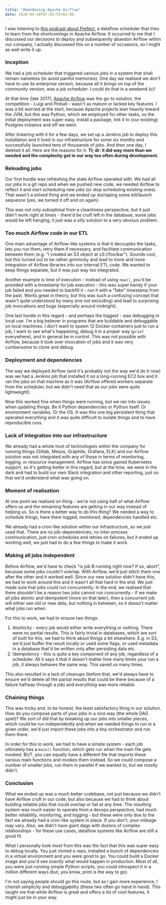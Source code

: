 ```yaml
---
title: "Abandoning Apache Airflow"
date: 2020-04-30T07:03:53+02:00
---
```


I was listening to [this podcast about Prefect](https://softwareengineeringdaily.com/2020/04/29/prefect-dataflow-scheduler-with-jeremiah-lowin/), a dataflow scheduler that tries to learn from the shortcomings in Apache Airflow. It occurred to me that I discussed our decisions to deploy and subsequently abandon Airflow within our company, I actually discussed this on a number of occasions, so I might as well write it up.

### Inception

We had a job scheduler that triggered various jobs in a system that shall remain nameless (to avoid painful memories). One day we realised we don't have to use its enterprise version, because all it brings on top of the community version, was a job scheduler. I could do that in a weekend (c)!

At that time (late 2017), [Apache Airflow](https://airflow.apache.org/) was the go-to solution, the competition - Luigi and Pinball - wasn't as mature or lacked key features. I was a bit worried at the start, because Apache projects lean heavily toward the JVM, but this was Python, which we employed for other tasks, so the initial deployment was super easy. Install a package, link it to (our existing) Postgres instance and off we went.

After tinkering with it for a few days, we set up a Jenkins job to deploy this installation and it lived in our infrastructure for some six months and successfully launched tens of thousands of jobs. And then one day, I deleted it all. Here are the reasons for it. **Tl; dr: it did way more than we needed and the complexity got in our way too often during development.**

### Reloading jobs

Our first hurdle was refreshing the state Airflow operated with. We had all our jobs in a git repo and when we pushed new code, we needed Airflow to reflect it and start scheduling new jobs (or stop scheduling existing ones). That wasn't a solved thing and we ended up ductaping some kill/launch sequence (yes, we turned it off and on again).

This was not only suboptimal from a cleanliness perspective, but it just didn't work right at times - there'd be cruft left in the database, some jobs would be left hanging, it just was a silly solution to a very obvious problem.

### Too much Airflow code in our ETL

One main advantage of Airflow-like systems is that it decouples the tasks, lets you run them, retry them if necessary, and facilitate communication between them (e.g. "I created an S3 object at s3://foo/bar"). Sounds cool, but this turned out to be rather gimmicky and lead to more and more integration of Airflow libraries into our internal ETL code. We wanted to keep things separate, but it was just way too integrated.

Another example is time of execution - instead of using `now()`, you'd be provided with a timestamp for job execution - this was super handy if your job failed and you needed to backfill it - run it with a "fake" timestamp from the past. Works great in theory, but this was such a confusing concept that wasn't quite understood by many (me not excluding) and lead to surprising job invocations and bugs (especially around midnight).

One last hurdle in this regard - and perhaps the biggest - was debugging in local use. I'm a big believer in programs that are buildable and debuggable on local machines. I don't want to spawn 12 Docker containers just to run a job, I want to see what's happening, debug it in a proper way (`print` everywhere), and in general be in control. This was not possible with Airflow, because it took over invocation of jobs and it was very cumbersome to clone and debug.

### Deployment and dependencies

The way we deployed Airflow (and it's probably not the way we'd do it now) was we had a Jenkins job that installed it on a long-running EC2 box and it ran the jobs on that machine as it was (Airflow offered workers separate from the scheduler, but we didn't need that as our jobs were quite lightweight).

Now this worked fine when things were running, but we ran into issues when updating things. Be it Python dependencies or Python itself. Or environment variables. Or the OS. It was this one big persistent thing that operated everything and it was quite difficult to isolate things and to have reproducible runs.

### Lack of integration into our infrastructure

We already had a whole host of technologies within the company for running things (Gitlab, Mesos, Graphite, Grafana, ELK) and our Airflow solution was not integrated with any of those in terms of monitoring, logging, or resource management. Airflow has since gained Kubernetes support, so it's getting better in this regard, but at the time, we were in the dark and had to build our own Slack integration and other reporting, just so that we'd understand what was going on.


### Moment of realisation

At one point we realised on thing - we're not using half of what Airflow offers us and the remaining features are getting in our way instead of helping us. So is there a better way to do this thing? We needed a way to schedule things, have them logged, monitored, dependencies handled etc.

We already had a cron-like solution within our infrastructure, so we just used that. There are no job-dependencies, no inter-process communication, just cron schedules and retries on failures, but it ended up working well, we just had to do a few things to make it work.

### Making all jobs independent

Before Airflow, we'd have to check "is job B running right now? If so, abort", because some jobs couldn't overlap. With Airflow, we'd just stitch them one after the other and it worked well. Since our new solution didn't have this, we had to work around this and it wasn't all that hard in the end. We just made sure that jobs could run concurrently. In the end, we realised that there shouldn't be a reason two jobs cannot run concurrently - if we make all jobs atomic and idempotent (more on that later), then a concurrent job will either see old or new data, but nothing in between, so it doesn't matter what jobs run when.

For this to work, we had to ensure two things:

1. Atomicity - every job would either write everything or nothing. There were no partial results. This is fairly trivial in databases, which are sort of built for this, we had to think about things a bit elsewhere. E.g. in S3, we'd just buffer the result locally or used some flags, or used metadata in a database that'd be written only after persisting data etc.
2. Idempotency - this is quite a key component of any job, regardless of a scheduler. All it says it that it doesn't matter how many times your run a job, it always behaves the same way. This saved us many times.

This also resulted in a lack of cleanups (before that, we'd always have to ensure we'd delete all the partial results that could be there because of a failure halfway through a job) and everything was more reliable.

### Chaining things

This was tricky and, to be honest, the least satisfactory thing in our solution. How do you compose parts of your jobs in a nice way (the whole DAG spiel)? We sort of did that by breaking up our jobs into smaller pieces, which could be run independently and when we needed things to run in a given order, we'd just import these jobs into a tiny orchestrator and run them there.

In order for this to work, we had to have a simple system - each job ultimately has a `main()` function, which gets run when the main file gets invoked. BUT, you can equally have a different file that imports these various main functions and invokes them instead. So we could compose a number of smaller jobs, run them in parallel if we wanted to, but we mostly didn't.

### Conclusion

What we ended up was a much better codebase, not just because we didn't have Airflow cruft in our code, but also because we had to think about building reliable jobs that could overlap or fail at any time. The resulting system was much easier to operate from a devops perspective, had much better reliability, monitoring, and logging - but these were only due to the fact we already had a cron-like system in place. If you don't, your mileage may vary. Also, we didn't have giant dags with dozens of complex relationships - for these use cases, dataflow systems like Airflow are still a good fit.

What I personally took most from this was the fact that this was super easy to debug locally. You just cloned a repo, installed a bunch of dependencies in a virtual environment and you were good to go. You could build a Docker image and you'd see _exactly_ what would happen in production. Most of all, you were just running simple Python scripts, you could introspect it in a million different ways (but, you know, print is the way to go).

I'm not saying people should go this route, but as I gain more experience, I cherish simplicity and debuggability (these two often go hand in hand). This taught me that while Airflow is great and offers a lot of cool features, it might just be in your way.

